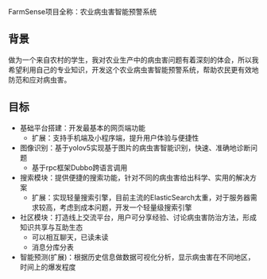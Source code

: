 FarmSense项目全称：农业病虫害智能预警系统
## 背景
做为一个来自农村的学生，我对农业生产中的病虫害问题有着深刻的体会，所以我希望利用自己的专业知识，开发这个农业病虫害智能预警系统，帮助农民更有效地防范和应对病虫害。
## 目标
- 基础平台搭建：开发最基本的网页端功能
	- 扩展：支持手机端及小程序端，提升用户体验与便捷性
- 图像识别：基于yolov5实现基于图片的病虫害智能识别，快速、准确地诊断问题
	- 基于rpc框架Dubbo跨语言调用
- 搜索模块：提供便捷的搜索功能，针对不同的病虫害给出科学、实用的解决方案
	- 扩展：实现轻量搜索引擎，目前主流的ElasticSearch太重，对于服务器需求较高，考虑到成本问题，开发一个轻量级搜索引擎
- 社区模块：打造线上交流平台，用户可分享经验、讨论病虫害防治方法，形成知识共享与互助生态
	- 可以相互聊天，已读未读
	- 消息分库分表
- 智能预测(扩展)：根据历史信息做数据可视化分析，显示病虫害在不同地区，时间上的爆发程度